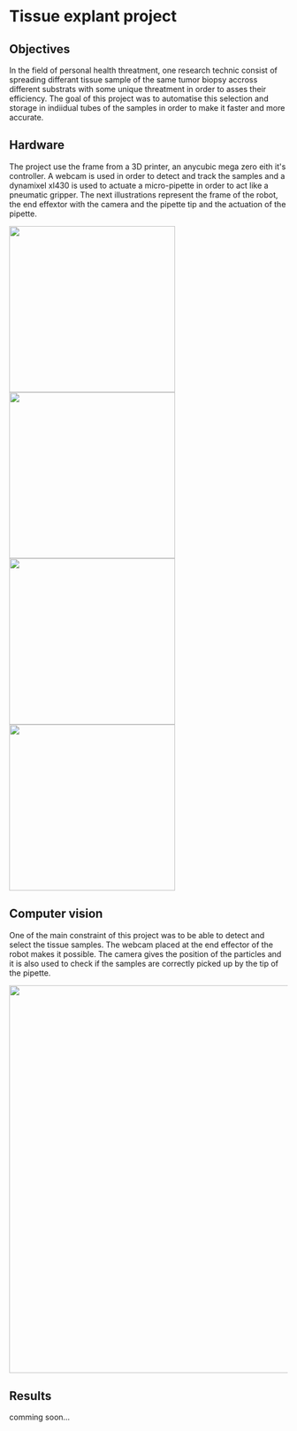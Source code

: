 # Tissue explant project

## Objectives
In the field of personal health threatment, one research technic consist of spreading differant tissue sample of the same tumor biopsy accross different substrats with some unique threatment in order to asses their efficiency. The goal of this project was to automatise this selection and storage in indiidual tubes of the samples in order to make it faster and more accurate.

## Hardware


The project use the frame from a 3D printer, an anycubic mega zero eith it's controller. A webcam is used in order to detect and track the samples and a dynamixel xl430 is used to actuate a micro-pipette in order to act like a pneumatic gripper.
The next illustrations represent the frame of the robot, the end effextor with the camera and the pipette tip and the actuation of the pipette.

<p float="left">
  <img src="https://user-images.githubusercontent.com/102581647/232227676-66328f60-7b82-4bbd-ab56-779f35e75ffc.jpeg" width="300">
  <img src="https://user-images.githubusercontent.com/102581647/232227794-40725d5c-353e-4b71-98cb-569a5a18c339.jpeg" width="300">
  <img src="https://user-images.githubusercontent.com/102581647/232227686-7f5400a6-4f1d-4fb0-b0e2-2f13a4018454.jpeg" width="300">
  <img src="https://user-images.githubusercontent.com/102581647/232228675-5b9fca1a-79fd-449a-85b3-26f377ef2822.jpeg" width="300">
</p>


## Computer vision
One of the main constraint of this project was to be able to detect and select the tissue samples. The webcam placed at the end effector of the robot makes it possible. The camera gives the position of the particles and it is also used to check if the samples are correctly picked up by the tip of the pipette.

<p align="center">
  <img src="https://user-images.githubusercontent.com/102581647/232227699-bc64fa88-a22c-41cb-80ad-b64503400623.png" width="700">
</p>

## Results 
comming soon...

